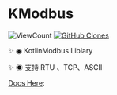 # KModbus

<p>
    <img alt="ViewCount" src="https://views.whatilearened.today/views/github/crowforkotlin/KModbus.svg">
<a href='https://github.com/MShawon/github-clone-count-badge'><img alt='GitHub Clones' src='https://img.shields.io/badge/dynamic/json?color=success&label=Clone&query=count&url=https://gist.githubusercontent.com/crowforkotlin/a9bebec5758768a622723be237f5da89/raw/clone.json&logo=github'></a>
</p>

:sparkles: ◉ KotlinModbus Libiary

:sparkles: ◉ 支持 RTU 、TCP、ASCII

[Docs Here](https://www.kotlincrow.com/2023/10/07/Modbus/): 